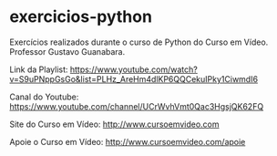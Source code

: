 # exercicios-python
Exercícios realizados durante o curso de Python do Curso em Vídeo.
Professor Gustavo Guanabara.

Link da Playlist: https://www.youtube.com/watch?v=S9uPNppGsGo&list=PLHz_AreHm4dlKP6QQCekuIPky1CiwmdI6

Canal do Youtube: https://www.youtube.com/channel/UCrWvhVmt0Qac3HgsjQK62FQ

Site do Curso em Vídeo: http://www.cursoemvideo.com

Apoie o Curso em Vídeo: http://www.cursoemvideo.com/apoie
